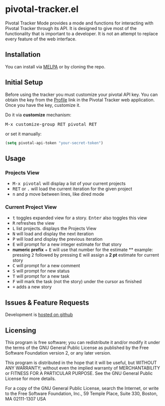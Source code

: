 # pivotal-tracker.el

Pivotal Tracker Mode provides a mode and functions for interacting with Pivotal Tracker through its API.
It is designed to give most of the functionality that is important to a developer.
It is not an attempt to replace every feature of the web interface.

## Installation

You can install via [MELPA](http://melpa.milkbox.net/#/pivotal-tracker) or by cloning the repo.

## Initial Setup

Before using the tracker you must customize your pivotal API key. You can
obtain the key from the [Profile](https://www.pivotaltracker.com/profile)
link in the Pivotal Tracker web application. Once you have the key, customize it.

Do it via **customize** mechanism:

<kbd>M-x customize-group RET pivotal RET</kbd>

or set it manually:

```el
(setq pivotal-api-token "your-secret-token")
```

## Usage

### Projects View

* <kbd>M-x pivotal</kbd> will display a list of your current projects
* <kbd>RET</kbd> or <kbd>.</kbd> will load the current iteration for the given project
* <kbd>n</kbd> and <kbd>p</kbd> move between lines, like dired mode

### Current Project View

* <kbd>t</kbd> toggles expanded view for a story. <kbd>Enter</kbd> also toggles this view
* <kbd>R</kbd> refreshes the view
* <kbd>L</kbd> list projects. displays the Projects View
* <kbd>N</kbd> will load and display the next iteration
* <kbd>P</kbd> will load and display the previous iteration
* <kbd>E</kbd> will prompt for a new integer estimate for that story
* **numeric prefix** + <kbd>E</kbd> will use that number for the estimate
**  example: pressing <kbd>2</kbd> followed by pressing <kbd>E</kbd> will assign a **2 pt** estimate for current story
* <kbd>C</kbd> will prompt for a new comment
* <kbd>S</kbd> will prompt for new status
* <kbd>T</kbd> will prompt for a new task
* <kbd>F</kbd> will mark the task (not the story) under the cursor as finished
* <kbd>+</kbd> adds a new story

## Issues & Feature Requests

Development is [hosted on github](https://github.com/jxa/pivotal-tracker)

## Licensing

This program is free software; you can redistribute it and/or
modify it under the terms of the GNU General Public License as
published by the Free Software Foundation version 2, or any later version.

This program is distributed in the hope that it will be useful, but
WITHOUT ANY WARRANTY; without even the implied warranty of
MERCHANTABILITY or FITNESS FOR A PARTICULAR PURPOSE.  See the GNU
General Public License for more details.

For a copy of the GNU General Public License, search the Internet,
or write to the Free Software Foundation, Inc., 59 Temple Place,
Suite 330, Boston, MA 02111-1307 USA
